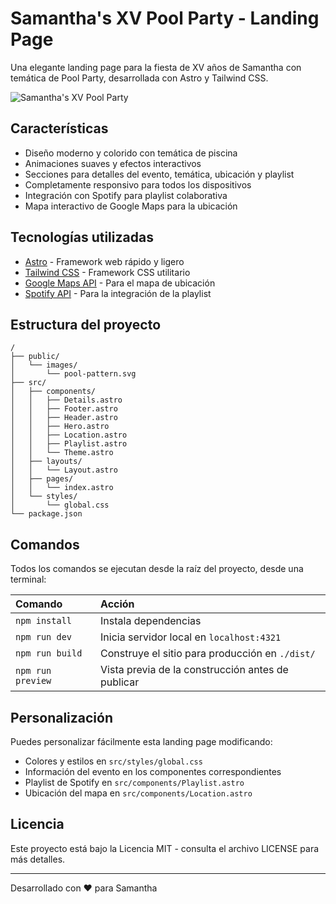 # Samantha's XV Pool Party - Landing Page

Una elegante landing page para la fiesta de XV años de Samantha con temática de Pool Party, desarrollada con Astro y Tailwind CSS.

![Samantha's XV Pool Party](https://i.imgur.com/placeholder.jpg)

## Características

- Diseño moderno y colorido con temática de piscina
- Animaciones suaves y efectos interactivos
- Secciones para detalles del evento, temática, ubicación y playlist
- Completamente responsivo para todos los dispositivos
- Integración con Spotify para playlist colaborativa
- Mapa interactivo de Google Maps para la ubicación

## Tecnologías utilizadas

- [Astro](https://astro.build/) - Framework web rápido y ligero
- [Tailwind CSS](https://tailwindcss.com/) - Framework CSS utilitario
- [Google Maps API](https://developers.google.com/maps) - Para el mapa de ubicación
- [Spotify API](https://developer.spotify.com/) - Para la integración de la playlist

## Estructura del proyecto

```text
/
├── public/
│   └── images/
│       └── pool-pattern.svg
├── src/
│   ├── components/
│   │   ├── Details.astro
│   │   ├── Footer.astro
│   │   ├── Header.astro
│   │   ├── Hero.astro
│   │   ├── Location.astro
│   │   ├── Playlist.astro
│   │   └── Theme.astro
│   ├── layouts/
│   │   └── Layout.astro
│   ├── pages/
│   │   └── index.astro
│   └── styles/
│       └── global.css
└── package.json
```

## Comandos

Todos los comandos se ejecutan desde la raíz del proyecto, desde una terminal:

| Comando                   | Acción                                           |
| :------------------------ | :----------------------------------------------- |
| `npm install`             | Instala dependencias                             |
| `npm run dev`             | Inicia servidor local en `localhost:4321`        |
| `npm run build`           | Construye el sitio para producción en `./dist/`  |
| `npm run preview`         | Vista previa de la construcción antes de publicar|

## Personalización

Puedes personalizar fácilmente esta landing page modificando:

- Colores y estilos en `src/styles/global.css`
- Información del evento en los componentes correspondientes
- Playlist de Spotify en `src/components/Playlist.astro`
- Ubicación del mapa en `src/components/Location.astro`

## Licencia

Este proyecto está bajo la Licencia MIT - consulta el archivo LICENSE para más detalles.

---

Desarrollado con ❤️ para Samantha
